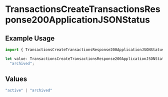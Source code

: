 # TransactionsCreateTransactionsResponse200ApplicationJSONStatus

## Example Usage

```typescript
import { TransactionsCreateTransactionsResponse200ApplicationJSONStatus } from "open-billing/models/operations";

let value: TransactionsCreateTransactionsResponse200ApplicationJSONStatus =
  "archived";
```

## Values

```typescript
"active" | "archived"
```